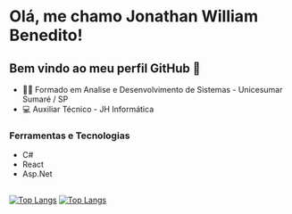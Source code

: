 # Olá, me chamo Jonathan William Benedito!

## Bem vindo ao meu perfil GitHub 👋
- 👩‍🏫 Formado em Analise e Desenvolvimento de Sistemas - Unicesumar Sumaré / SP
- 💻 Auxiliar Técnico - JH Informática

### Ferramentas e Tecnologias
- C#
- React
- Asp.Net

## 
[![Top Langs](https://github-readme-stats.vercel.app/api/top-langs/?username=jonathanBenedito&theme=github_dark&layout=compact)](https://github.com/anuraghazra/github-readme-stats)
[![Top Langs](https://github-readme-stats.vercel.app/api/top-langs/?username=jonathanBenedito&theme=github_dark&layout=compact)](https://github.com/camilafernanda)
